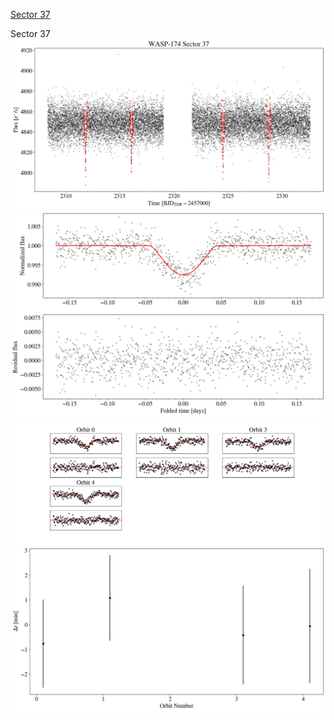 [Sector 37](#sector37)

<a name = "sector37"></a>
Sector 37
![alt text](/tt/WASP-174_Sector_37/WASP-174_Sector_37_a_TimeSeries.png)
![alt text](/tt/WASP-174_Sector_37/WASP-174_Sector_37_b_FoldedLightCurve.png)
![alt text](/tt/WASP-174_Sector_37/WASP-174_Sector_37_b_IndividualTransitsWithFit.png)
![alt text](/tt/WASP-174_Sector_37/WASP-174_Sector_37_c_TimingResiduals.png)

